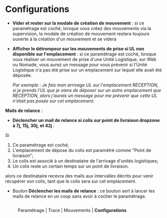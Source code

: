 # Configurations

* **Vider et rester sur la modale de création de mouvement** : si ce paramétrage est coché, lorsque vous créez des mouvements via la supervision, la modale de création de mouvement restera toujours ouverte à la création d'un mouvement et se videra
*   **Afficher le détrompeur sur les mouvements de prise si UL non disponible sur l'emplacement** : si ce paramétrage est coché, lorsque vous réaliser un mouvement de prise d'une Unité Logistique, sur Web ou Nomade, vous aurez un message pour vous prévenir si l'Unité Logistique n'a pas été prise sur un emplacement sur lequel elle avait été déposée.&#x20;

    _Par exemple : Je fais mon arrivage UL sur l'emplacement RECEPTION, si je prends l'UL que je viens de déposer sur un autre emplacement que RECEPTION, alors j'aurais un message pour me prévenir que cette UL n'était pas posée sur cet emplacement._&#x20;

**Mails de relance** :&#x20;

* **Déclencher un mail de relance si colis sur point de livraison dropzone à 7j, 15j, 30j, et 42j** :

Si&#x20;

1. Ce paramétrage est coché;
2. L'emplacement de dépose du colis est paramétré comme "Point de livraison";
3. Le colis est associé à un destinataire de l'arrivage d'unités logistiques;
4. Un colis reste un certain temps sur un point de livraison.

alors ce destinataire recevra des mails aux intervalles décrits pour venir récupérer son colis, tant que le colis sera sur cet emplacement.

* Bouton **Déclencher les mails de relance** : ce bouton sert à lancer les mails de relance en un coup sans avoir à cocher le paramétrage.

<figure><img src="../../../.gitbook/assets/Capture d&#x27;écran 2024-07-05 093805.png" alt=""><figcaption><p>Paramétrage | Trace | Mouvements | <strong>Configurations</strong></p></figcaption></figure>
